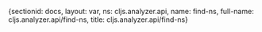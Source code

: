 {sectionid: docs, layout: var, ns: cljs.analyzer.api, name: find-ns, full-name: cljs.analyzer.api/find-ns,
  title: cljs.analyzer.api/find-ns}
